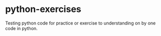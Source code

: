 # python-exercises
Testing python code for practice or exercise to understanding on by one code in python.
